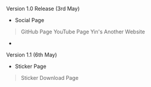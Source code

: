 Version 1.0 Release (3rd May)
- Social Page 
> GitHub Page
> YouTube Page
> Yin's Another Website
-
Version 1.1 (6th May)
- Sticker Page
> Sticker Download Page
